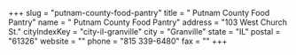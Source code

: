 +++
slug = "putnam-county-food-pantry"
title = " Putnam County Food Pantry"
name = " Putnam County Food Pantry"
address = "103 West Church St."
cityIndexKey = "city-il-granville"
city = "Granville"
state = "IL"
postal = "61326"
website = ""
phone = "815 339-6480"
fax = ""
+++
